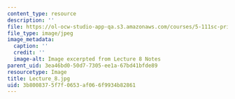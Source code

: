 ```yaml
---
content_type: resource
description: ''
file: https://ol-ocw-studio-app-qa.s3.amazonaws.com/courses/5-111sc-principles-of-chemical-science-fall-2014/3b8008375f7f0653af066f9934b82861_Lecture_8.jpg
file_type: image/jpeg
image_metadata:
  caption: ''
  credit: ''
  image-alt: Image excerpted from Lecture 8 Notes
parent_uid: 3ea46bd0-50d7-7305-ee1a-67bd41bfde89
resourcetype: Image
title: Lecture_8.jpg
uid: 3b800837-5f7f-0653-af06-6f9934b82861
---
```

